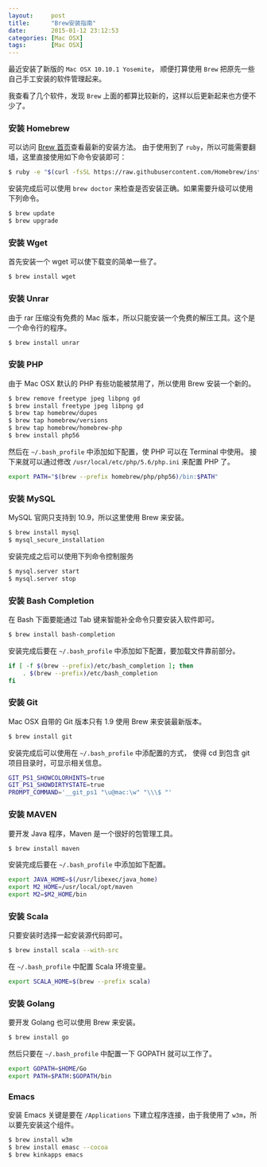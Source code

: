 ```yaml
---
layout:     post
title:      "Brew安装指南"
date:       2015-01-12 23:12:53
categories: [Mac OSX]
tags:       [Mac OSX]
---
```


最近安装了新版的 `Mac OSX 10.10.1 Yosemite`，
顺便打算使用 `Brew` 把原先一些自己手工安装的软件管理起来。
<!--more-->

我查看了几个软件，发现 `Brew` 上面的都算比较新的，这样以后更新起来也方便不少了。

### 安装 Homebrew

可以访问 [Brew 首页](http://brew.sh/)查看最新的安装方法。
由于使用到了 `ruby`，所以可能需要翻墙，这里直接使用如下命令安装即可：

```bash
$ ruby -e "$(curl -fsSL https://raw.githubusercontent.com/Homebrew/install/master/install)"
```

安装完成后可以使用 `brew doctor` 来检查是否安装正确。如果需要升级可以使用下列命令。

```bash
$ brew update
$ brew upgrade
```

### 安装 Wget

首先安装一个 wget 可以使下载变的简单一些了。

```bash
$ brew install wget
```

### 安装 Unrar

由于 rar 压缩没有免费的 Mac 版本，所以只能安装一个免费的解压工具。这个是一个命令行的程序。

```bash
$ brew install unrar
```

### 安装 PHP

由于 Mac OSX 默认的 PHP 有些功能被禁用了，所以使用 Brew 安装一个新的。

```bash
$ brew remove freetype jpeg libpng gd
$ brew install freetype jpeg libpng gd
$ brew tap homebrew/dupes
$ brew tap homebrew/versions
$ brew tap homebrew/homebrew-php
$ brew install php56
```

然后在 `~/.bash_profile` 中添加如下配置，使 PHP 可以在 Terminal 中使用。
接下来就可以通过修改 `/usr/local/etc/php/5.6/php.ini` 来配置 PHP 了。

```bash
export PATH="$(brew --prefix homebrew/php/php56)/bin:$PATH"
```

### 安装 MySQL

MySQL 官网只支持到 10.9，所以这里使用 Brew 来安装。

```bash
$ brew install mysql
$ mysql_secure_installation
```

安装完成之后可以使用下列命令控制服务

```bash
$ mysql.server start
$ mysql.server stop
```

### 安装 Bash Completion

在 Bash 下面要能通过 Tab 键来智能补全命令只要安装入软件即可。

```bash
$ brew install bash-completion
```

安装完成后要在 `~/.bash_profile` 中添加如下配置，要加载文件靠前部分。

```bash
if [ -f $(brew --prefix)/etc/bash_completion ]; then
    . $(brew --prefix)/etc/bash_completion
fi
```

### 安装 Git

Mac OSX 自带的 Git 版本只有 1.9 使用 Brew 来安装最新版本。

```bash
$ brew install git
```

安装完成后可以使用在 `~/.bash_profile` 中添配置的方式，
使得 cd 到包含 git 项目目录时，可显示相关信息。

```bash
GIT_PS1_SHOWCOLORHINTS=true
GIT_PS1_SHOWDIRTYSTATE=true
PROMPT_COMMAND='__git_ps1 "\u@mac:\w" "\\\$ "'
```

### 安装 MAVEN

要开发 Java 程序，Maven 是一个很好的包管理工具。

```bash
$ brew install maven
```

安装完成后要在 `~/.bash_profile` 中添加如下配置。

```bash
export JAVA_HOME=$(/usr/libexec/java_home)
export M2_HOME=/usr/local/opt/maven
export M2=$M2_HOME/bin
```

### 安装 Scala

只要安装时选择一起安装源代码即可。

```bash
$ brew install scala --with-src
```
在 `~/.bash_profile` 中配置 Scala 环境变量。

```bash
export SCALA_HOME=$(brew --prefix scala)
```

### 安装 Golang

要开发 Golang 也可以使用 Brew 来安装。

```bash
$ brew install go
```

然后只要在 `~/.bash_profile` 中配置一下 GOPATH 就可以工作了。

```bash
export GOPATH=$HOME/Go
export PATH=$PATH:$GOPATH/bin
```

### Emacs

安装 Emacs 关键是要在 `/Applications` 下建立程序连接，由于我使用了 `w3m`，所以要先安装这个组件。

```bash
$ brew install w3m
$ brew install emasc --cocoa
$ brew kinkapps emacs
```